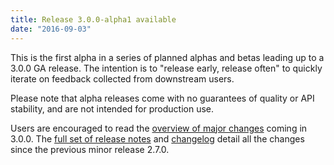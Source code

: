 ```yaml
---
title: Release 3.0.0-alpha1 available
date: "2016-09-03"
---
```

This is the first alpha in a series of planned alphas and betas leading
up to a 3.0.0 GA release. The intention is to "release early, release
often" to quickly iterate on feedback collected from downstream users.

Please note that alpha releases come with no guarantees of quality or
API stability, and are not intended for production use.

Users are encouraged to read the [overview of major
changes](http://hadoop.apache.org/docs/r3.0.0-alpha1/index.html) coming
in 3.0.0. The [full set of release
notes](http://hadoop.apache.org/docs/r3.0.0-alpha1/hadoop-project-dist/hadoop-common/release/3.0.0-alpha1/RELEASENOTES.3.0.0-alpha1.html)
and
[changelog](http://hadoop.apache.org/docs/r3.0.0-alpha1/hadoop-project-dist/hadoop-common/release/3.0.0-alpha1/CHANGES.3.0.0-alpha1.html)
detail all the changes since the previous minor release 2.7.0.
